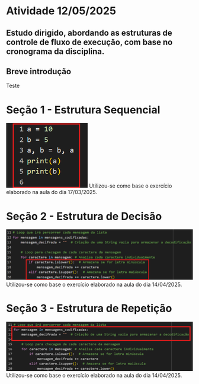 # Atividade 12/05/2025
## Estudo dirigido, abordando as estruturas de controle de fluxo de execução, com base no cronograma da disciplina.

## Breve introdução  
Teste

# Seção 1 - Estrutura Sequencial

![Sequencial](assets/EstruturaSequencial.png)
Utilizou-se como base o exercício elaborado na aula do dia 17/03/2025.

# Seção 2 - Estrutura de Decisão

![Decisão](assets/EstruturaDeDecisao.png)
Utilizou-se como base o exercício elaborado na aula do dia 14/04/2025.

# Seção 3 - Estrutura de Repetição

![Sequencial](assets/EstruturaDeRepeticao.png)
Utilizou-se como base o exercício elaborado na aula do dia 14/04/2025.
